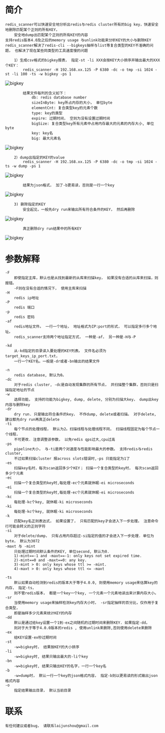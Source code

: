 # 简介
    redis_scanner可以快速安全地分析出redis与redis cluster所有的big key，快速安全地删除匹配某个正则的所有KEY， 
		安全地dump出匹配某个正则的所有KEY的内容
	支持redis版本4.0及之后的memory usage 与unlink功能来分析KEY的大小与删除KEY
    redis_scanner解决了redis-cli --bigkeys抽样与list等复合类型的KEY不准确的问题， 也解决了现在某些同类型的工具速度慢的问题
	
        1）生成csv格式的bigkey报表， 指定-st -li XXX会按KEY大小排序并输出最大的XXX个KEY：
            redis_scanner -H 192.168.xx.125 -P 6380 -dc -o tmp -si 1024 -st -li 100 -ts -w bigkey -ps 1
			
![bigkey](https://github.com/GoDannyLai/redis_scanner/raw/master/misc/img/bigkey.png)
			
			结果文件每列的含义如下：
				db: redis database number
				sizeInByte: key所占内存的大小， 单位byte
				elementCnt: 复合类型key的元素个数
				type: key的类型
				expire: 过期时间， 空则为没有设置过期时间
				bigSize: 复合类型key所有元素中占用内存最大的元素的内存大小, 单位byte
				key: key名
				big: 最大元素名
				
![bigkey](https://github.com/GoDannyLai/redis_scanner/raw/master/misc/img/bigkeys_csv.png)

        2）dump出指定的KEY的value
        	redis_scanner -H 192.168.xx.125 -P 6380 -dc -o tmp -si 1024 -ts -w dump -ps 1
			
![bigkey](https://github.com/GoDannyLai/redis_scanner/raw/master/misc/img/dumpkey.png)
			
			结果为json格式， 加了-b更易读，否则是一行一个key
![bigkey](https://github.com/GoDannyLai/redis_scanner/raw/master/misc/img/dumpkey_json.png)			
           
        3) 删除指定的KEY
            安全起见，一般先dry run来输出所有符合条件的KEY， 然后再删除
![bigkey](https://github.com/GoDannyLai/redis_scanner/raw/master/misc/img/delete_dryrun.png)	
			
			真正删除dry run结果中的所有KEY
![bigkey](https://github.com/GoDannyLai/redis_scanner/raw/master/misc/img/delete.png)


# 参数解释
	-F 
		即使指定主库，默认也是从找到最新的从库来扫描key， 如果没有合适的从库来扫描，则报错。 
		-F则在没有合适的情况下， 使用主库来扫描
	-H
		redis ip地址
	-P 
		redis 端口
	-p 
		redis 密码
	-af
		redis地址文件。 一行一个地址， 地址格式为IP:port的形式， 可以指定多行多个地址。
		redis_scanner支持两个地址指定方式， 一种是-af， 另一种是-H与-P
	
	-kd
		从-kd指定的目录读入要处理的KEY列表。 文件名必须为target_keys_ip_port.txt， 
		一行一个KEY名。一般是-dr或者-bn输出的结果文件
	
	-n 
		redis database, 默认为0。
	-dc 
		对于redis cluster, -dc是自动发现集群的所有节点， 并扫描整个集群，否则只是扫描指定地址的节点
	-w 
		选择功能， 支持的功能为bigkey, dump, delete, 分别为扫描大key， dump出key内容与删除key
	-dr 
		dry run. 只是输出符合条件的key， 不作dump, delete或者扫描。 对于delete, 建议都先dry run再真正delete
	-ti 
		每个节点的处理线程， 默认为2。扫描线程与处理线程不同， 扫描线程固定为每个节点一个线程， 
		不可更改. 注意调整该参数， 以免redis qps过大,cpu过高
	-ps 
		pipeline大小， 与-ti是两个对速度与性能影响最大的参数。 支持redis与redis cluster, 
		不过如果扫描cluster 报across slots错误时,-ps 只能指定为1了
	-es 
		扫描key名时，每次scan返回多少个KEY； 扫描一个复合类型的key时， 每次scan返回多少个元素
	-ec 
		扫描一个复合类型的key时,每处理-ec个元素就休眠-ei microseconds
	-ei 
		扫描一个复合类型的key时,每处理-ec个元素就休眠-ei microseconds
	-kc
		每处理-kc个key, 就休眠-ki microseconds
	-ki 
		每处理-kc个key, 就休眠-ki microseconds
	-k
		匹配key名正则表达式， 如果设置了， 只有匹配的key才会进入下一步处理。 注意命令行可能会转义的正则字符
	-si
		对于delete/dump， 只有占用内存超过-si指定的值的才会进入下一步处理. 单位为byte， 默认为3072
	-maxt 与 -mint
   		只处理过期时间默认条件的KEY, 单位second, 默认为0.
   		1)-mint==-1 and -maxt==-1: only keys not set expired time.
   		2)-mint==0 and -maxt==0: any key.
   		3)-mint > 0: only keys whose ttl >= -mint. 
   		4)-maxt > 0: only keys whose ttl <= -maxt

	-ts 
		默认如果自动检测到redis的版本大于等于4.0.0, 则使用memory usage来估算key的内存， 指定-ts， 
		则不管redis版本， 都是一个key一个key, 一个元素一个元素地读出来计算内存大小。
	-sr
		当使用memory usage来抽样检测key内存大小时， -sr指定抽样的百分比，仅作用于复合类型，
		即是抽样多少元素来统计KEY的内存
	-dd 
		默认是通过给key设置一个1到-ex之间随机的过期时间来删除KEY. 如果指定-dd， 
		则对于大于等于4.0.0版本的redis , 使用unlink来删除,否则使用delete来删除
	-ex
		给KEY设置-ex秒过期时间
	-st
		-w=bigkey时， 结果按KEY的大小排序
	-li
		-w=bigkey时, 结果只输出最大的-li个key
	-bn
		-w=bigkey时, 结果只输出KEY的名字，一行一个key名
	-b 
		-w=dump时， 默认一行一个key的json格式内容， 指定-b则以更易读的形式输出json格式内容
	-o
		指定结果输出目录， 默认当前目录
	
# 联系
	有任何建议或者bug， 请联系laijunshou@gmail.com	   